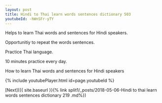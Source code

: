 ```yaml
---
layout: post
title: Hindi to Thai learn words sentences dictionary 503 
youtubeId: -hWnSFr-yTY
---
```

 
 
Helps to learn Thai words and sentences for Hindi speakers.

Opportunitiy to repeat the words sentences. 

Practice Thai language. 
 
10 minutes practice every day. 
 
How to learn Thai words and sentences for Hindi speakers 
 
{% include youtubePlayer.html id=page.youtubeId %}
 
 
[Next]({{ site.baseurl }}{% link  split1/_posts/2018-05-06-Hindi to thai learn words sentences dictionary 219 .md%})
 
